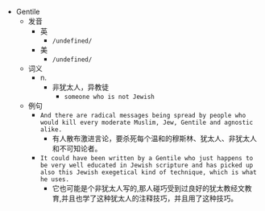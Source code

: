 - Gentile
  - 发音
    - 英
      - `/undefined/`
    - 美
      - `/undefined/`
  - 词义
    - n.
      - 非犹太人，异教徒
        - `someone who is not Jewish`
  - 例句
    - `And there are radical messages being spread by people who would kill every moderate Muslim, Jew, Gentile and agnostic alike.`
      - 有人散布激进言论，要杀死每个温和的穆斯林、犹太人、非犹太人和不可知论者。
    - `It could have been written by a Gentile who just happens to be very well educated in Jewish scripture and has picked up also this Jewish exegetical kind of technique, which is what he uses.`
      - 它也可能是个非犹太人写的,那人碰巧受到过良好的犹太教经文教育,并且也学了这种犹太人的注释技巧，并且用了这种技巧。

